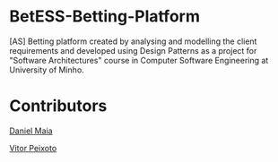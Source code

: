 # BetESS-Betting-Platform
[AS] Betting platform created by analysing and modelling the client requirements and developed using Design Patterns as a project for "Software Architectures" course in Computer Software Engineering at University of Minho.

# Contributors

[Daniel Maia](https://github.com/SilentLynx)

[Vitor Peixoto](https://github.com/VitorPeixoto97)
